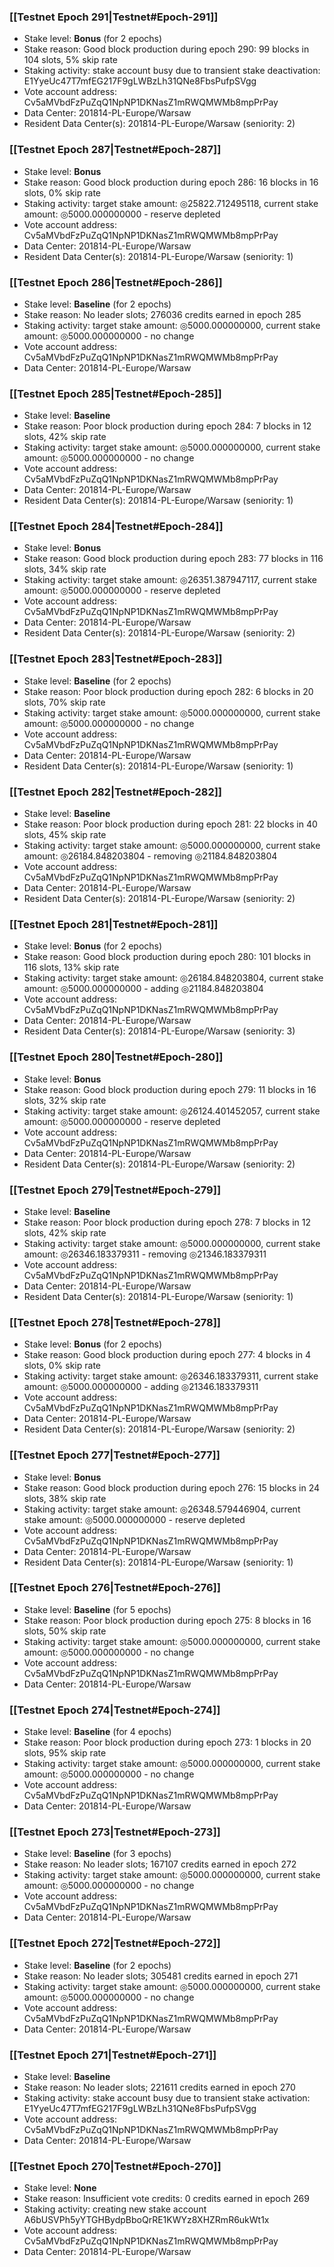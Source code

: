 ### [[Testnet Epoch 291|Testnet#Epoch-291]]
* Stake level: **Bonus** (for 2 epochs)
* Stake reason: Good block production during epoch 290: 99 blocks in 104 slots, 5% skip rate
* Staking activity: stake account busy due to transient stake deactivation: E1YyeUc47T7mfEG217F9gLWBzLh31QNe8FbsPufpSVgg
* Vote account address: Cv5aMVbdFzPuZqQ1NpNP1DKNasZ1mRWQMWMb8mpPrPay
* Data Center: 201814-PL-Europe/Warsaw
* Resident Data Center(s): 201814-PL-Europe/Warsaw (seniority: 2)
### [[Testnet Epoch 287|Testnet#Epoch-287]]
* Stake level: **Bonus**
* Stake reason: Good block production during epoch 286: 16 blocks in 16 slots, 0% skip rate
* Staking activity: target stake amount: ◎25822.712495118, current stake amount: ◎5000.000000000 - reserve depleted
* Vote account address: Cv5aMVbdFzPuZqQ1NpNP1DKNasZ1mRWQMWMb8mpPrPay
* Data Center: 201814-PL-Europe/Warsaw
* Resident Data Center(s): 201814-PL-Europe/Warsaw (seniority: 1)
### [[Testnet Epoch 286|Testnet#Epoch-286]]
* Stake level: **Baseline** (for 2 epochs)
* Stake reason: No leader slots; 276036 credits earned in epoch 285
* Staking activity: target stake amount: ◎5000.000000000, current stake amount: ◎5000.000000000 - no change
* Vote account address: Cv5aMVbdFzPuZqQ1NpNP1DKNasZ1mRWQMWMb8mpPrPay
* Data Center: 201814-PL-Europe/Warsaw
### [[Testnet Epoch 285|Testnet#Epoch-285]]
* Stake level: **Baseline**
* Stake reason: Poor block production during epoch 284: 7 blocks in 12 slots, 42% skip rate
* Staking activity: target stake amount: ◎5000.000000000, current stake amount: ◎5000.000000000 - no change
* Vote account address: Cv5aMVbdFzPuZqQ1NpNP1DKNasZ1mRWQMWMb8mpPrPay
* Data Center: 201814-PL-Europe/Warsaw
* Resident Data Center(s): 201814-PL-Europe/Warsaw (seniority: 1)
### [[Testnet Epoch 284|Testnet#Epoch-284]]
* Stake level: **Bonus**
* Stake reason: Good block production during epoch 283: 77 blocks in 116 slots, 34% skip rate
* Staking activity: target stake amount: ◎26351.387947117, current stake amount: ◎5000.000000000 - reserve depleted
* Vote account address: Cv5aMVbdFzPuZqQ1NpNP1DKNasZ1mRWQMWMb8mpPrPay
* Data Center: 201814-PL-Europe/Warsaw
* Resident Data Center(s): 201814-PL-Europe/Warsaw (seniority: 2)
### [[Testnet Epoch 283|Testnet#Epoch-283]]
* Stake level: **Baseline** (for 2 epochs)
* Stake reason: Poor block production during epoch 282: 6 blocks in 20 slots, 70% skip rate
* Staking activity: target stake amount: ◎5000.000000000, current stake amount: ◎5000.000000000 - no change
* Vote account address: Cv5aMVbdFzPuZqQ1NpNP1DKNasZ1mRWQMWMb8mpPrPay
* Data Center: 201814-PL-Europe/Warsaw
* Resident Data Center(s): 201814-PL-Europe/Warsaw (seniority: 1)
### [[Testnet Epoch 282|Testnet#Epoch-282]]
* Stake level: **Baseline**
* Stake reason: Poor block production during epoch 281: 22 blocks in 40 slots, 45% skip rate
* Staking activity: target stake amount: ◎5000.000000000, current stake amount: ◎26184.848203804 - removing ◎21184.848203804
* Vote account address: Cv5aMVbdFzPuZqQ1NpNP1DKNasZ1mRWQMWMb8mpPrPay
* Data Center: 201814-PL-Europe/Warsaw
* Resident Data Center(s): 201814-PL-Europe/Warsaw (seniority: 2)
### [[Testnet Epoch 281|Testnet#Epoch-281]]
* Stake level: **Bonus** (for 2 epochs)
* Stake reason: Good block production during epoch 280: 101 blocks in 116 slots, 13% skip rate
* Staking activity: target stake amount: ◎26184.848203804, current stake amount: ◎5000.000000000 - adding ◎21184.848203804
* Vote account address: Cv5aMVbdFzPuZqQ1NpNP1DKNasZ1mRWQMWMb8mpPrPay
* Data Center: 201814-PL-Europe/Warsaw
* Resident Data Center(s): 201814-PL-Europe/Warsaw (seniority: 3)
### [[Testnet Epoch 280|Testnet#Epoch-280]]
* Stake level: **Bonus**
* Stake reason: Good block production during epoch 279: 11 blocks in 16 slots, 32% skip rate
* Staking activity: target stake amount: ◎26124.401452057, current stake amount: ◎5000.000000000 - reserve depleted
* Vote account address: Cv5aMVbdFzPuZqQ1NpNP1DKNasZ1mRWQMWMb8mpPrPay
* Data Center: 201814-PL-Europe/Warsaw
* Resident Data Center(s): 201814-PL-Europe/Warsaw (seniority: 2)
### [[Testnet Epoch 279|Testnet#Epoch-279]]
* Stake level: **Baseline**
* Stake reason: Poor block production during epoch 278: 7 blocks in 12 slots, 42% skip rate
* Staking activity: target stake amount: ◎5000.000000000, current stake amount: ◎26346.183379311 - removing ◎21346.183379311
* Vote account address: Cv5aMVbdFzPuZqQ1NpNP1DKNasZ1mRWQMWMb8mpPrPay
* Data Center: 201814-PL-Europe/Warsaw
* Resident Data Center(s): 201814-PL-Europe/Warsaw (seniority: 1)
### [[Testnet Epoch 278|Testnet#Epoch-278]]
* Stake level: **Bonus** (for 2 epochs)
* Stake reason: Good block production during epoch 277: 4 blocks in 4 slots, 0% skip rate
* Staking activity: target stake amount: ◎26346.183379311, current stake amount: ◎5000.000000000 - adding ◎21346.183379311
* Vote account address: Cv5aMVbdFzPuZqQ1NpNP1DKNasZ1mRWQMWMb8mpPrPay
* Data Center: 201814-PL-Europe/Warsaw
* Resident Data Center(s): 201814-PL-Europe/Warsaw (seniority: 2)
### [[Testnet Epoch 277|Testnet#Epoch-277]]
* Stake level: **Bonus**
* Stake reason: Good block production during epoch 276: 15 blocks in 24 slots, 38% skip rate
* Staking activity: target stake amount: ◎26348.579446904, current stake amount: ◎5000.000000000 - reserve depleted
* Vote account address: Cv5aMVbdFzPuZqQ1NpNP1DKNasZ1mRWQMWMb8mpPrPay
* Data Center: 201814-PL-Europe/Warsaw
* Resident Data Center(s): 201814-PL-Europe/Warsaw (seniority: 1)
### [[Testnet Epoch 276|Testnet#Epoch-276]]
* Stake level: **Baseline** (for 5 epochs)
* Stake reason: Poor block production during epoch 275: 8 blocks in 16 slots, 50% skip rate
* Staking activity: target stake amount: ◎5000.000000000, current stake amount: ◎5000.000000000 - no change
* Vote account address: Cv5aMVbdFzPuZqQ1NpNP1DKNasZ1mRWQMWMb8mpPrPay
* Data Center: 201814-PL-Europe/Warsaw
### [[Testnet Epoch 274|Testnet#Epoch-274]]
* Stake level: **Baseline** (for 4 epochs)
* Stake reason: Poor block production during epoch 273: 1 blocks in 20 slots, 95% skip rate
* Staking activity: target stake amount: ◎5000.000000000, current stake amount: ◎5000.000000000 - no change
* Vote account address: Cv5aMVbdFzPuZqQ1NpNP1DKNasZ1mRWQMWMb8mpPrPay
* Data Center: 201814-PL-Europe/Warsaw
### [[Testnet Epoch 273|Testnet#Epoch-273]]
* Stake level: **Baseline** (for 3 epochs)
* Stake reason: No leader slots; 167107 credits earned in epoch 272
* Staking activity: target stake amount: ◎5000.000000000, current stake amount: ◎5000.000000000 - no change
* Vote account address: Cv5aMVbdFzPuZqQ1NpNP1DKNasZ1mRWQMWMb8mpPrPay
* Data Center: 201814-PL-Europe/Warsaw
### [[Testnet Epoch 272|Testnet#Epoch-272]]
* Stake level: **Baseline** (for 2 epochs)
* Stake reason: No leader slots; 305481 credits earned in epoch 271
* Staking activity: target stake amount: ◎5000.000000000, current stake amount: ◎5000.000000000 - no change
* Vote account address: Cv5aMVbdFzPuZqQ1NpNP1DKNasZ1mRWQMWMb8mpPrPay
* Data Center: 201814-PL-Europe/Warsaw
### [[Testnet Epoch 271|Testnet#Epoch-271]]
* Stake level: **Baseline**
* Stake reason: No leader slots; 221611 credits earned in epoch 270
* Staking activity: stake account busy due to transient stake activation: E1YyeUc47T7mfEG217F9gLWBzLh31QNe8FbsPufpSVgg
* Vote account address: Cv5aMVbdFzPuZqQ1NpNP1DKNasZ1mRWQMWMb8mpPrPay
* Data Center: 201814-PL-Europe/Warsaw
### [[Testnet Epoch 270|Testnet#Epoch-270]]
* Stake level: **None**
* Stake reason: Insufficient vote credits: 0 credits earned in epoch 269
* Staking activity: creating new stake account A6bUSVPh5yYTGHBydpBboQrRE1KWYz8XHZRmR6ukWt1x
* Vote account address: Cv5aMVbdFzPuZqQ1NpNP1DKNasZ1mRWQMWMb8mpPrPay
* Data Center: 201814-PL-Europe/Warsaw